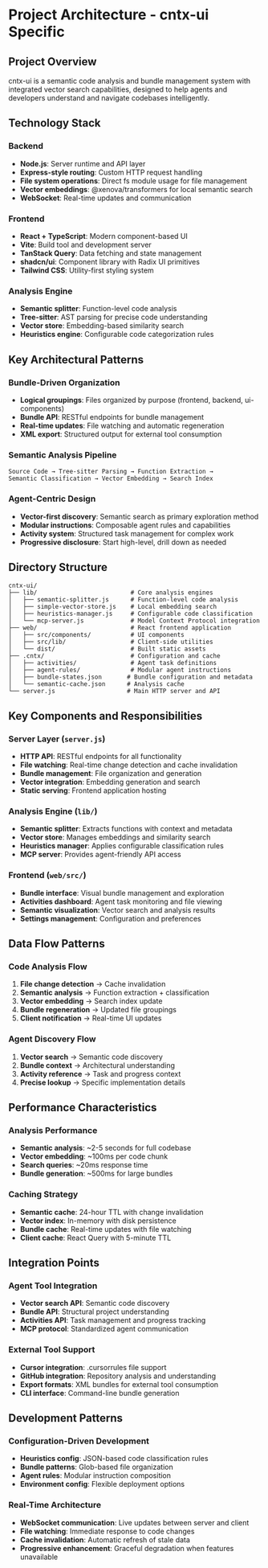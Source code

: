 # Project Architecture - cntx-ui Specific

## Project Overview
cntx-ui is a semantic code analysis and bundle management system with integrated vector search capabilities, designed to help agents and developers understand and navigate codebases intelligently.

## Technology Stack

### Backend
- **Node.js**: Server runtime and API layer
- **Express-style routing**: Custom HTTP request handling
- **File system operations**: Direct fs module usage for file management
- **Vector embeddings**: @xenova/transformers for local semantic search
- **WebSocket**: Real-time updates and communication

### Frontend  
- **React + TypeScript**: Modern component-based UI
- **Vite**: Build tool and development server
- **TanStack Query**: Data fetching and state management
- **shadcn/ui**: Component library with Radix UI primitives
- **Tailwind CSS**: Utility-first styling system

### Analysis Engine
- **Semantic splitter**: Function-level code analysis
- **Tree-sitter**: AST parsing for precise code understanding
- **Vector store**: Embedding-based similarity search
- **Heuristics engine**: Configurable code categorization rules

## Key Architectural Patterns

### Bundle-Driven Organization
- **Logical groupings**: Files organized by purpose (frontend, backend, ui-components)
- **Bundle API**: RESTful endpoints for bundle management
- **Real-time updates**: File watching and automatic regeneration
- **XML export**: Structured output for external tool consumption

### Semantic Analysis Pipeline
```
Source Code → Tree-sitter Parsing → Function Extraction → 
Semantic Classification → Vector Embedding → Search Index
```

### Agent-Centric Design
- **Vector-first discovery**: Semantic search as primary exploration method
- **Modular instructions**: Composable agent rules and capabilities
- **Activity system**: Structured task management for complex work
- **Progressive disclosure**: Start high-level, drill down as needed

## Directory Structure

```
cntx-ui/
├── lib/                          # Core analysis engines
│   ├── semantic-splitter.js      # Function-level code analysis
│   ├── simple-vector-store.js    # Local embedding search
│   ├── heuristics-manager.js     # Configurable code classification
│   └── mcp-server.js             # Model Context Protocol integration
├── web/                          # React frontend application
│   ├── src/components/           # UI components
│   ├── src/lib/                  # Client-side utilities
│   └── dist/                     # Built static assets
├── .cntx/                        # Configuration and cache
│   ├── activities/               # Agent task definitions
│   ├── agent-rules/              # Modular agent instructions
│   ├── bundle-states.json       # Bundle configuration and metadata
│   └── semantic-cache.json      # Analysis cache
└── server.js                    # Main HTTP server and API
```

## Key Components and Responsibilities

### Server Layer (`server.js`)
- **HTTP API**: RESTful endpoints for all functionality
- **File watching**: Real-time change detection and cache invalidation
- **Bundle management**: File organization and generation
- **Vector integration**: Embedding generation and search
- **Static serving**: Frontend application hosting

### Analysis Engine (`lib/`)
- **Semantic splitter**: Extracts functions with context and metadata
- **Vector store**: Manages embeddings and similarity search
- **Heuristics manager**: Applies configurable classification rules
- **MCP server**: Provides agent-friendly API access

### Frontend (`web/src/`)
- **Bundle interface**: Visual bundle management and exploration
- **Activities dashboard**: Agent task monitoring and file viewing
- **Semantic visualization**: Vector search and analysis results
- **Settings management**: Configuration and preferences

## Data Flow Patterns

### Code Analysis Flow
1. **File change detection** → Cache invalidation
2. **Semantic analysis** → Function extraction + classification  
3. **Vector embedding** → Search index update
4. **Bundle regeneration** → Updated file groupings
5. **Client notification** → Real-time UI updates

### Agent Discovery Flow
1. **Vector search** → Semantic code discovery
2. **Bundle context** → Architectural understanding
3. **Activity reference** → Task and progress context
4. **Precise lookup** → Specific implementation details

## Performance Characteristics

### Analysis Performance
- **Semantic analysis**: ~2-5 seconds for full codebase
- **Vector embedding**: ~100ms per code chunk
- **Search queries**: ~20ms response time
- **Bundle generation**: ~500ms for large bundles

### Caching Strategy
- **Semantic cache**: 24-hour TTL with change invalidation
- **Vector index**: In-memory with disk persistence
- **Bundle cache**: Real-time updates with file watching
- **Client cache**: React Query with 5-minute TTL

## Integration Points

### Agent Tool Integration
- **Vector search API**: Semantic code discovery
- **Bundle API**: Structural project understanding
- **Activities API**: Task management and progress tracking
- **MCP protocol**: Standardized agent communication

### External Tool Support
- **Cursor integration**: .cursorrules file support
- **GitHub integration**: Repository analysis and understanding
- **Export formats**: XML bundles for external tool consumption
- **CLI interface**: Command-line bundle generation

## Development Patterns

### Configuration-Driven Development
- **Heuristics config**: JSON-based code classification rules
- **Bundle patterns**: Glob-based file organization
- **Agent rules**: Modular instruction composition
- **Environment config**: Flexible deployment options

### Real-Time Architecture
- **WebSocket communication**: Live updates between server and client
- **File watching**: Immediate response to code changes
- **Cache invalidation**: Automatic refresh of stale data
- **Progressive enhancement**: Graceful degradation when features unavailable
